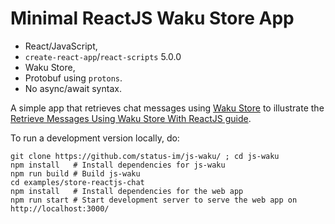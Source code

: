 # Minimal ReactJS Waku Store App

- React/JavaScript,
- `create-react-app`/`react-scripts` 5.0.0
- Waku Store,
- Protobuf using `protons`.
- No async/await syntax.

A simple app that retrieves chat messages using [Waku Store](https://rfc.vac.dev/spec/13/)
to illustrate the [Retrieve Messages Using Waku Store With ReactJS guide](https://docs.wakuconnect.dev/docs/guides/08_reactjs_store/).

To run a development version locally, do:

```shell
git clone https://github.com/status-im/js-waku/ ; cd js-waku
npm install   # Install dependencies for js-waku
npm run build # Build js-waku
cd examples/store-reactjs-chat
npm install   # Install dependencies for the web app
npm run start # Start development server to serve the web app on http://localhost:3000/
```
